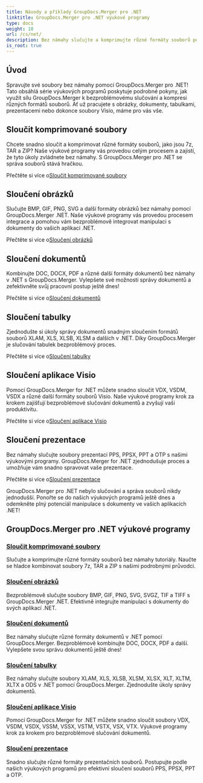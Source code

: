 ```yaml
---
title: Návody a příklady GroupDocs.Merger pro .NET
linktitle: GroupDocs.Merger pro .NET výukové programy
type: docs
weight: 10
url: /cs/net/
description: Bez námahy slučujte a komprimujte různé formáty souborů pomocí GroupDocs.Merger .NET. Naučte se krok za krokem návody na slučování obrázků, dokumentů a dalších!
is_root: true
---
```

## Úvod

Spravujte své soubory bez námahy pomocí GroupDocs.Merger pro .NET! Tato obsáhlá série výukových programů poskytuje podrobné pokyny, jak využít sílu GroupDocs.Merger k bezproblémovému slučování a kompresi různých formátů souborů. Ať už pracujete s obrázky, dokumenty, tabulkami, prezentacemi nebo dokonce soubory Visio, máme pro vás vše.

## Sloučit komprimované soubory
Chcete snadno sloučit a komprimovat různé formáty souborů, jako jsou 7z, TAR a ZIP? Naše výukové programy vás provedou celým procesem a zajistí, že tyto úkoly zvládnete bez námahy. S GroupDocs.Merger pro .NET se správa souborů stává hračkou.

 Přečtěte si více o[Sloučit komprimované soubory](./merge-compress-files/)

## Sloučení obrázků
Slučujte BMP, GIF, PNG, SVG a další formáty obrázků bez námahy pomocí GroupDocs.Merger .NET. Naše výukové programy vás provedou procesem integrace a pomohou vám bezproblémově integrovat manipulaci s dokumenty do vašich aplikací .NET.

 Přečtěte si více o[Sloučení obrázků](./image-merging/)

## Sloučení dokumentů
Kombinujte DOC, DOCX, PDF a různé další formáty dokumentů bez námahy v .NET s GroupDocs.Merger. Vylepšete své možnosti správy dokumentů a zefektivněte svůj pracovní postup ještě dnes!

 Přečtěte si více o[Sloučení dokumentů](./document-merging/)

## Sloučení tabulky
Zjednodušte si úkoly správy dokumentů snadným sloučením formátů souborů XLAM, XLS, XLSB, XLSM a dalších v .NET. Díky GroupDocs.Merger je slučování tabulek bezproblémový proces.

 Přečtěte si více o[Sloučení tabulky](./spreadsheet-merging/)

## Sloučení aplikace Visio
Pomocí GroupDocs.Merger for .NET můžete snadno sloučit VDX, VSDM, VSDX a různé další formáty souborů Visio. Naše výukové programy krok za krokem zajišťují bezproblémové slučování dokumentů a zvyšují vaši produktivitu.

 Přečtěte si více o[Sloučení aplikace Visio](./visio-merging/)

## Sloučení prezentace
Bez námahy slučujte soubory prezentací PPS, PPSX, PPT a OTP s našimi výukovými programy. GroupDocs.Merger for .NET zjednodušuje proces a umožňuje vám snadno spravovat vaše prezentace.

 Přečtěte si více o[Sloučení prezentace](./presentation-merging/)

GroupDocs.Merger pro .NET nebylo slučování a správa souborů nikdy jednodušší. Ponořte se do našich výukových programů ještě dnes a odemkněte plný potenciál manipulace s dokumenty ve vašich aplikacích .NET!
## GroupDocs.Merger pro .NET výukové programy
### [Sloučit komprimované soubory](./merge-compress-files/)
Slučujte a komprimujte různé formáty souborů bez námahy tutoriály. Naučte se hladce kombinovat soubory 7z, TAR a ZIP s našimi podrobnými průvodci.
### [Sloučení obrázků](./image-merging/)
Bezproblémově slučujte soubory BMP, GIF, PNG, SVG, SVGZ, TIF a TIFF s GroupDocs.Merger .NET. Efektivně integrujte manipulaci s dokumenty do svých aplikací .NET.
### [Sloučení dokumentů](./document-merging/)
Bez námahy slučujte různé formáty dokumentů v .NET pomocí GroupDocs.Merger. Bezproblémově kombinujte DOC, DOCX, PDF a další. Vylepšete svou správu dokumentů ještě dnes!
### [Sloučení tabulky](./spreadsheet-merging/)
Bez námahy slučujte soubory XLAM, XLS, XLSB, XLSM, XLSX, XLT, XLTM, XLTX a ODS v .NET pomocí GroupDocs.Merger. Zjednodušte úkoly správy dokumentů.
### [Sloučení aplikace Visio](./visio-merging/)
Pomocí GroupDocs.Merger for .NET můžete snadno sloučit soubory VDX, VSDM, VSDX, VSSM, VSSX, VSTM, VSTX, VSX, VTX. Výukové programy krok za krokem pro bezproblémové slučování dokumentů.
### [Sloučení prezentace](./presentation-merging/)
Snadno slučujte různé formáty prezentačních souborů. Postupujte podle našich výukových programů pro efektivní sloučení souborů PPS, PPSX, PPT a OTP.